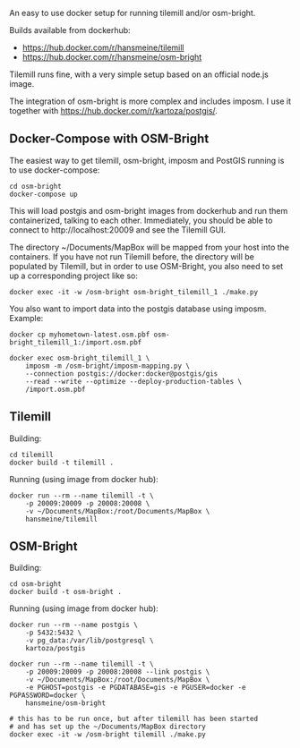 An easy to use docker setup for running tilemill and/or osm-bright.

Builds available from dockerhub:
* https://hub.docker.com/r/hansmeine/tilemill
* https://hub.docker.com/r/hansmeine/osm-bright

Tilemill runs fine, with a very simple setup based on an official node.js image.

The integration of osm-bright is more complex and includes imposm.
I use it together with https://hub.docker.com/r/kartoza/postgis/.

## Docker-Compose with OSM-Bright

The easiest way to get tilemill, osm-bright, imposm and PostGIS
running is to use docker-compose:

    cd osm-bright
    docker-compose up

This will load postgis and osm-bright images from dockerhub and run
them containerized, talking to each other.  Immediately, you should be
able to connect to http://localhost:20009 and see the Tilemill
GUI.

The directory ~/Documents/MapBox will be mapped from your host
into the containers.  If you have not run Tilemill before, the
directory will be populated by Tilemill, but in order to use
OSM-Bright, you also need to set up a corresponding project like so:

    docker exec -it -w /osm-bright osm-bright_tilemill_1 ./make.py

You also want to import data into the postgis database using imposm.
Example:

    docker cp myhometown-latest.osm.pbf osm-bright_tilemill_1:/import.osm.pbf

    docker exec osm-bright_tilemill_1 \
        imposm -m /osm-bright/imposm-mapping.py \
        --connection postgis://docker:docker@postgis/gis
        --read --write --optimize --deploy-production-tables \
        /import.osm.pbf

## Tilemill

Building:

    cd tilemill
    docker build -t tilemill .

Running (using image from docker hub):

    docker run --rm --name tilemill -t \
        -p 20009:20009 -p 20008:20008 \
        -v ~/Documents/MapBox:/root/Documents/MapBox \
        hansmeine/tilemill

## OSM-Bright

Building:

    cd osm-bright
    docker build -t osm-bright .

Running (using image from docker hub):

    docker run --rm --name postgis \
        -p 5432:5432 \
        -v pg_data:/var/lib/postgresql \
        kartoza/postgis

    docker run --rm --name tilemill -t \
        -p 20009:20009 -p 20008:20008 --link postgis \
        -v ~/Documents/MapBox:/root/Documents/MapBox \
        -e PGHOST=postgis -e PGDATABASE=gis -e PGUSER=docker -e PGPASSWORD=docker \
        hansmeine/osm-bright
    
    # this has to be run once, but after tilemill has been started
    # and has set up the ~/Documents/MapBox directory
    docker exec -it -w /osm-bright tilemill ./make.py

